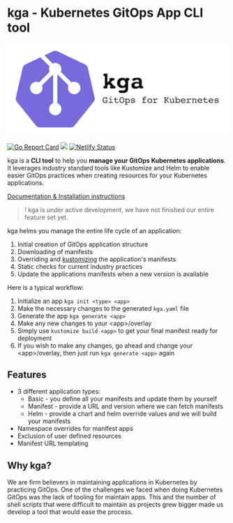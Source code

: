 # kga - Kubernetes GitOps App CLI tool
![](docs/assets/kga_logo_white_bg_565.png)

[![Go Report Card](https://goreportcard.com/badge/github.com/greenstatic/kga)](https://goreportcard.com/report/github.com/greenstatic/kga)
![](https://img.shields.io/github/license/greenstatic/kga)
[![Netlify Status](https://api.netlify.com/api/v1/badges/51b957b0-912e-4227-bcfd-300c19555998/deploy-status)](https://app.netlify.com/sites/kga/deploys)

kga is a **CLI tool** to help you **manage your GitOps Kubernetes applications**. It leverages industry standard tools like Kustomize and Helm to enable easier GitOps practices when creating resources for your Kubernetes applications. 

[Documentation & Installation instructions](https://kga.greenstatic.dev)

> ! kga is under active development, we have not finished our entire feature set yet. 

kga helms you manage the entire life cycle of an application:

1. Initial creation of GitOps application structure
2. Downloading of manifests
3. Overriding and [kustomizing](https://kustomize.io) the application's manifests
4. Static checks for current industry practices
5. Update the applications manifests when a new version is available 


Here is a typical workflow:

1. Initialize an app `kga init <type> <app>`
2. Make the necessary changes to the generated `kga.yaml` file
3. Generate the app `kga generate <app>`
4. Make any new changes to your <app\>/overlay
5. Simply use `kustomize build <app>` to get your final manifest ready for deployment
6. If you wish to make any changes, go ahead and change your <app\>/overlay, then just run `kga generate <app>` again


## Features
* 3 different application types:
    * Basic - you define all your manifests and update them by yourself
    * Manifest - provide a URL and version where we can fetch manifests
    * Helm - provide a chart and helm override values and we will build your manifests
* Namespace overrides for manifest apps
* Exclusion of user defined resources
* Manifest URL templating 

## Why kga?
We are firm believers in maintaining applications in Kubernetes by practicing GitOps.
One of the challenges we faced when doing Kubernetes GitOps was the lack of tooling for maintain apps.
This and the number of shell scripts that were difficult to maintain as projects grew bigger made us develop a tool that would ease the process.

